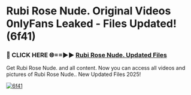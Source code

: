 # Rubi Rose Nude. Original Videos 0nlyFans Leaked - Files Updated! (6f41)

<h3>🔴 CLICK HERE 🌐==►► <a href="https://tinyurl.com/y5r63du9" rel="nofollow">Rubi Rose Nude. Updated Files</a></h3>

Get Rubi Rose Nude. and all content. Now you can access all videos and pictures of Rubi Rose Nude.. New Updated Files 2025!

[![6f41](https://i.imgur.com/UVo9nyh.gif)](https://tinyurl.com/y5r63du9)